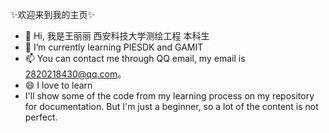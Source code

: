 ✨欢迎来到我的主页✨
- 👋 Hi, 我是王丽丽 西安科技大学测绘工程 本科生
- 🌱 I’m currently learning PIESDK and GAMIT 
- 📫 You can contact me through QQ email, my email is 2820218430@qq.com。
- 😄 I love to learn
- I'll show some of the code from my learning process on my repository for documentation.  But I'm just a beginner, so a lot of the content is not perfect.
